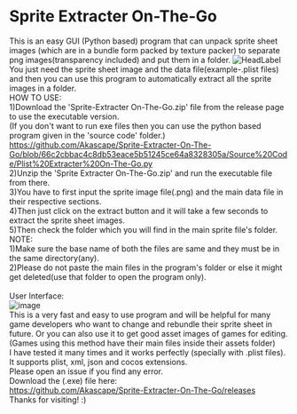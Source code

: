 # Sprite Extracter On-The-Go
This is an easy GUI (Python based) program that can unpack sprite sheet images (which are in a bundle form packed by texture packer) to separate png images(transparency included) and put them in a folder.
![HeadLabel](https://user-images.githubusercontent.com/89206401/136655387-3a8a7cf4-99ed-4416-bafa-fd0b4bbf9397.png)
<br>You just need the sprite sheet image and the data file(example-.plist files) and then you can use this program to automatically extract all the sprite images in a folder.
<br>HOW TO USE:
<br>1)Download the 'Sprite-Extracter On-The-Go.zip' file from the release page to use the executable version.
<br>(If you don't want to run exe files then you can use the python based program given in the 'source code' folder.)
https://github.com/Akascape/Sprite-Extracter-On-The-Go/blob/66c2cbbac4c8db53eace5b51245ce64a8328305a/Source%20Code/Plist%20Extracter%20On-The-Go.py
<br>2)Unzip the 'Sprite Extracter On-The-Go.zip' and run the executable file from there.
<br>3)You have to first input the sprite image file(.png) and the main data file in their respective sections.
<br>4)Then just click on the extract button and it will take a few seconds to extract the sprite sheet images.
<br>5)Then check the folder which you will find in the main sprite file's folder.
<br>NOTE:
<br>1)Make sure the base name of both the files are same and they must be in the same directory(any).
<br>2)Please do not paste the main files in the program's folder or else it might get deleted(use that folder to open the program only).
<br>
<br>User Interface:
<br>![image](https://user-images.githubusercontent.com/89206401/136655763-ddfb4090-c9cf-4397-bebc-1c5d6a2fff8c.png)
<br>This is a very fast and easy to use program and will be helpful for many game developers who want to change and rebundle their sprite sheet in future. Or you can also use it to get good asset images of games for editing.
<br>(Games using this method have their main files inside their assets folder)
<br>I have tested it many times and it works perfectly (specially with .plist files). It supports plist, xml, json and cocos extensions.
<br>Please open an issue if you find any error.
<br>Download the (.exe) file here:
<br>https://github.com/Akascape/Sprite-Extracter-On-The-Go/releases
<br>Thanks for visiting! :)

